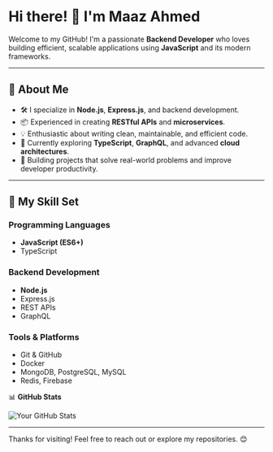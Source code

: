 # Hi there! 👋 I'm Maaz Ahmed

Welcome to my GitHub! I'm a passionate **Backend Developer** who loves building efficient, scalable applications using **JavaScript** and its modern frameworks.

---

## 🚀 About Me

- 🛠️ I specialize in **Node.js**, **Express.js**, and backend development.
- 📦 Experienced in creating **RESTful APIs** and **microservices**.
- 💡 Enthusiastic about writing clean, maintainable, and efficient code.
- 🌱 Currently exploring **TypeScript**, **GraphQL**, and advanced **cloud architectures**.
- 🔭 Building projects that solve real-world problems and improve developer productivity.

---

## 📂 My Skill Set

### Programming Languages
- **JavaScript (ES6+)**
- TypeScript

### Backend Development
- **Node.js**
- Express.js
- REST APIs
- GraphQL

### Tools & Platforms
- Git & GitHub
- Docker
- MongoDB, PostgreSQL, MySQL
- Redis, Firebase

📊 **GitHub Stats**

![Your GitHub Stats](https://github-readme-stats.vercel.app/api?username=muazahmed-dev&show_icons=true&theme=radical)

---

Thanks for visiting! Feel free to reach out or explore my repositories. 😊
